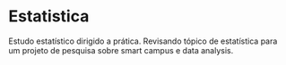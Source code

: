 # Estatistica
Estudo estatístico dirigido a prática. Revisando tópico de estatística para um projeto de pesquisa sobre smart campus e data analysis.

